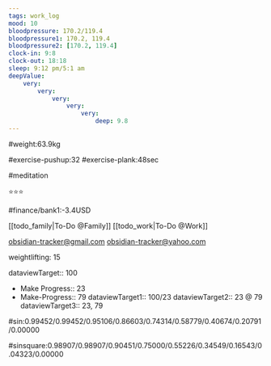 ```yaml
---
tags: work_log
mood: 10
bloodpressure: 170.2/119.4
bloodpressure1: 170.2, 119.4
bloodpressure2: [170.2, 119.4]
clock-in: 9:8
clock-out: 18:18
sleep: 9:12 pm/5:1 am
deepValue: 
    very: 
        very: 
            very: 
                very: 
                    very: 
                        deep: 9.8
---
```


#weight:63.9kg

#exercise-pushup:32
#exercise-plank:48sec

#meditation

⭐⭐⭐


#finance/bank1:-3.4USD

[[todo_family|To-Do @Family]]
[[todo_work|To-Do @Work]]

obsidian-tracker@gmail.com
obsidian-tracker@yahoo.com

weightlifting: 15

dataviewTarget:: 100
- Make Progress:: 23
- Make-Progress:: 79
dataviewTarget1:: 100/23
dataviewTarget2:: 23 @ 79
dataviewTarget3:: 23, 79

#sin:0.99452/0.99452/0.95106/0.86603/0.74314/0.58779/0.40674/0.20791/0.00000

#sinsquare:0.98907/0.98907/0.90451/0.75000/0.55226/0.34549/0.16543/0.04323/0.00000

